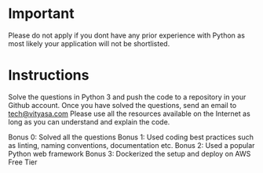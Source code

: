 # Important
Please do not apply if you dont have any prior experience with Python as most likely your application will not be shortlisted.

# Instructions
Solve the questions in Python 3 and push the code to a repository in your Github account. Once you have solved the questions, send an email to tech@vityasa.com
Please use all the resources available on the Internet as long as you can understand and explain the code.

Bonus 0: Solved all the questions
Bonus 1: Used coding best practices such as linting, naming conventions, documentation etc.
Bonus 2: Used a popular Python web framework
Bonus 3: Dockerized the setup and deploy on AWS Free Tier
